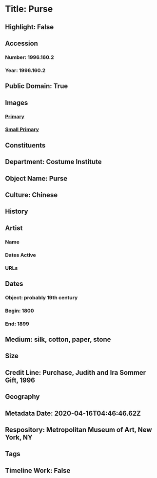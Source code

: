 # Title: Purse
## Highlight: False
## Accession
### Number: 1996.160.2
### Year: 1996.160.2
## Public Domain: True
## Images
### [Primary](https://images.metmuseum.org/CRDImages/ci/original/1996.160.2.jpg)
### [Small Primary](https://images.metmuseum.org/CRDImages/ci/web-large/1996.160.2.jpg)
## Constituents
## Department: Costume Institute
## Object Name: Purse
## Culture: Chinese
## History
## Artist
### Name
### Dates Active
### URLs
## Dates
### Object: probably 19th century
### Begin: 1800
### End: 1899
## Medium: silk, cotton, paper, stone
## Size
## Credit Line: Purchase, Judith and Ira Sommer Gift, 1996
## Geography
## Metadata Date: 2020-04-16T04:46:46.62Z
## Respository: Metropolitan Museum of Art, New York, NY
## Tags
## Timeline Work: False